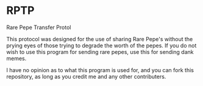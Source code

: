 # RPTP
Rare Pepe Transfer Protol

This protocol was designed for the use of sharing Rare Pepe's without the prying eyes of those trying to degrade the worth of the pepes.
If you do not wish to use this program for sending rare pepes, use this for sending dank memes.

I have no opinion as to what this program is used for, and you can fork this repository, as long as you credit me and any other contributers.

